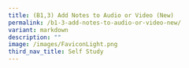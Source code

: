 ```yaml
---
title: (B1,3) Add Notes to Audio or Video (New)
permalink: /b1-3-add-notes-to-audio-or-video-new/
variant: markdown
description: ""
image: /images/FaviconLight.png
third_nav_title: Self Study
---
```

